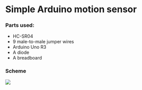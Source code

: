 <h1>Simple Arduino motion sensor</h1>

<h3>Parts used:</h3>
<ul>
  <li>HC-SR04</li>
  <li>9 male-to-male jumper wires</li>
  <li>Arduino Uno R3</li>
  <li>A diode</li>
  <li>A breadboard</li>
</ul>
<h3>Scheme</h3>
<img src="![image](https://github.com/user-attachments/assets/a8aa37f4-2ed2-4f15-81a4-470e6beac990)">

